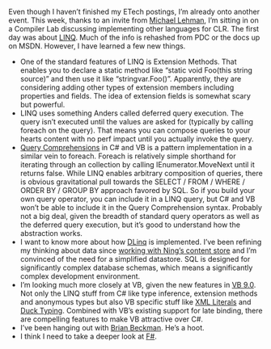 Even though I haven’t finished my ETech postings, I’m already onto
another event. This week, thanks to an invite from [Michael
Lehman](http://blogs.msdn.com/mglehman/), I’m sitting in on a Compiler
Lab discussing implementing other languages for CLR. The first day was
about [LINQ](http://msdn.microsoft.com/netframework/future/linq/). Much
of the info is rehashed from PDC or the docs up on MSDN. However, I have
learned a few new things.

-   One of the standard features of LINQ is Extension Methods. That
    enables you to declare a static method like “static void Foo(this
    string source)” and then use it like “stringvar.Foo()”. Apparently,
    they are considering adding other types of extension members
    including properties and fields. The idea of extension fields is
    somewhat scary but powerful.
-   LINQ uses something Anders called deferred query execution. The
    query isn’t executed until the values are asked for (typically by
    calling foreach on the query). That means you can compose queries to
    your hearts content with no perf impact until you actually invoke
    the query.
-   [Query
    Comprehensions](http://msdn.microsoft.com/vbasic/Future/default.aspx?pull=/library/en-us/dnvs05/html/vb9overview.asp#vb9overview_topic7)
    in C\# and VB is a pattern implementation in a similar vein to
    foreach. Foreach is relatively simple shorthand for iterating
    through an collection by calling IEnumerator.MoveNext until it
    returns false. While LINQ enables arbitrary composition of queries,
    there is obvious gravitational pull towards the SELECT / FROM /
    WHERE / ORDER BY / GROUP BY approach favored by SQL. So if you build
    your own query operator, you can include it in a LINQ query, but C\#
    and VB won’t be able to include it in the Query Comprehension
    syntax. Probably not a big deal, given the breadth of standard query
    operators as well as the deferred query execution, but it’s good to
    understand how the abstraction works.
-   I want to know more about how
    [DLinq](http://download.microsoft.com/download/c/f/b/cfbbc093-f3b3-4fdb-a170-604db2e29e99/DLinq%20Overview.doc)
    is implemented. I’ve been refining my thinking about data since
    [working with Ning’s content
    store](http://devhawk.net/2006/02/27/Experimenting+With+Ning.aspx)
    and I’m convinced of the need for a simplified datastore. SQL is
    designed for significantly complex database schemas, which means a
    significantly complex development environment.
-   I’m looking much more closely at VB, given the new features in [VB
    9.0](http://msdn.microsoft.com/vbasic/Future/default.aspx?pull=/library/en-us/dnvs05/html/vb9overview.asp).
    Not only the LINQ stuff from C\# like type inference, extension
    methods and anonymous types but also VB specific stuff like [XML
    Literals](http://msdn.microsoft.com/vbasic/Future/default.aspx?pull=/library/en-us/dnvs05/html/vb9overview.asp#vb9overview_topic6)
    and [Duck
    Typing](http://msdn.microsoft.com/vbasic/Future/default.aspx?pull=/library/en-us/dnvs05/html/vb9overview.asp#vb9overview_topic12).
    Combined with VB’s existing support for late binding, there are
    compelling features to make VB attractive over C\#.
-   I’ve been hanging out with [Brian
    Beckman](http://weblogs.asp.net/brianbec). He’s a hoot.
-   I think I need to take a deeper look at
    [F\#](http://research.microsoft.com/fsharp/).

